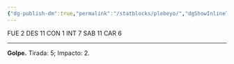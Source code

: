 ```yaml
---
{"dg-publish-dm":true,"permalink":"/statblocks/plebeyo/","dgShowInlineTitle":"false"}
---
```


<p><span><span style="display:none"> AC:<span id="ac"><strong>10</strong></span> | HP: <span id="hp">4</span> | IN: <span id="in">0</span></span></span></p><p><span>FUE <span class="dice-roller no-icon" aria-label-position="top" data-dice="d20+0" aria-label="d20+0
[2]+0"><span class="dice-roller-result">2</span></span> DES <span class="dice-roller no-icon" aria-label-position="top" data-dice="d20+0" aria-label="d20+0
[11]+0"><span class="dice-roller-result">11</span></span> CON <span class="dice-roller no-icon is-min" aria-label-position="top" data-dice="d20+0" aria-label="d20+0
[1]+0"><span class="dice-roller-result">1</span></span> INT <span class="dice-roller no-icon" aria-label-position="top" data-dice="d20+0" aria-label="d20+0
[7]+0"><span class="dice-roller-result">7</span></span> SAB <span class="dice-roller no-icon" aria-label-position="top" data-dice="d20+0" aria-label="d20+0
[11]+0"><span class="dice-roller-result">11</span></span> CAR <span class="dice-roller no-icon" aria-label-position="top" data-dice="d20+0" aria-label="d20+0
[6]+0"><span class="dice-roller-result">6</span></span></span></p><p><span><hr>
<p dir="auto"><strong>Golpe.</strong> Tirada: <span class="dice-roller no-icon" aria-label-position="top" data-dice="d20+2" aria-label="d20+2
[3]+2"><span class="dice-roller-result">5</span></span>; Impacto: <span class="dice-roller no-icon" aria-label-position="top" data-dice="d4" aria-label="d4
[2]"><span class="dice-roller-result">2</span></span>.</p></span></p>